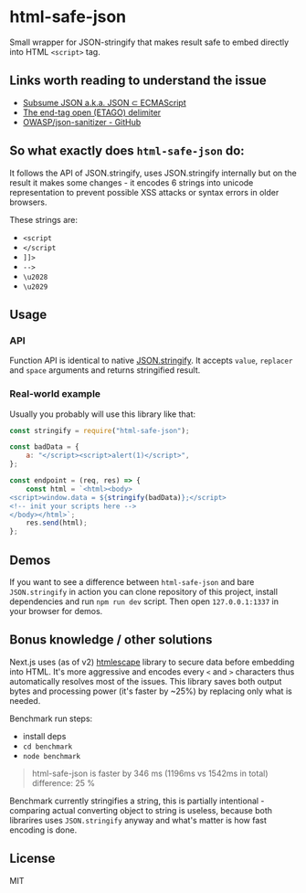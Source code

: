 # html-safe-json

Small wrapper for JSON-stringify that makes result safe to embed directly into HTML `<script>` tag.

## Links worth reading to understand the issue

- [Subsume JSON a.k.a. JSON ⊂ ECMAScript][3]  
- [The end-tag open (ETAGO) delimiter][4]
- [OWASP/json-sanitizer - GitHub][5]


## So what exactly does `html-safe-json` do:

It follows the API of JSON.stringify, uses JSON.stringify internally but on the result it makes some changes - it
encodes 6 strings into unicode representation to prevent possible XSS attacks or syntax errors in older browsers.

These strings are:
 - `<script`
 - `</script`
 - `]]>`
 - `-->`
 - `\u2028`
 - `\u2029`

## Usage

### API

Function API is identical to native [JSON.stringify][1].
It accepts `value`, `replacer` and `space` arguments and returns stringified result.

### Real-world example
Usually you probably will use this library like that:

```javascript
const stringify = require("html-safe-json");

const badData = {
    a: "</script><script>alert(1)</script>",
};

const endpoint = (req, res) => {
    const html = `<html><body>
<script>window.data = ${stringify(badData)};</script>
<!-- init your scripts here --> 
</body></html>`;
    res.send(html);
};
```

## Demos

If you want to see a difference between `html-safe-json` and bare `JSON.stringify` in action you can clone repository of
this project, install dependencies and run `npm run dev` script. Then open `127.0.0.1:1337` in your browser for demos. 

## Bonus knowledge / other solutions

Next.js uses (as of v2) [htmlescape][2] library to secure data before embedding into HTML. It's more aggressive and
encodes every `<` and `>` characters thus automatically resolves most of the issues. This library saves both output
bytes and processing power (it's faster by ~25%) by replacing only what is needed.

Benchmark run steps:
- install deps
- `cd benchmark`
- `node benchmark`

> html-safe-json is faster by 346 ms (1196ms vs 1542ms in total) difference: 25 %

Benchmark currently stringifies a string, this is partially intentional - comparing actual converting object to string
is useless, because both librarires uses `JSON.stringify` anyway and what's matter is how fast encoding is done.

## License

MIT

[1]: https://developer.mozilla.org/en-US/docs/Web/JavaScript/Reference/Global_Objects/JSON/stringify
[2]: https://github.com/zertosh/htmlescape
[3]: https://v8.dev/features/subsume-json
[4]: https://mathiasbynens.be/notes/etago#recommendations
[5]: https://github.com/OWASP/json-sanitizer
